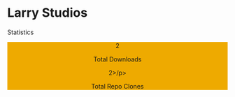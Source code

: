 # Larry Studios

<html>
    <head>
        <meta name="viewport" content="width=device-width, initial-scale=1.0">
    </head>
    <link href= "https://cdn.jsdelivr.net/npm/bootstrap@5.0.0-beta1/dist/css/bootstrap.min.css" rel="stylesheet" integrity="sha384-giJF6kkoqNQ00vy+HMDP7azOuL0xtbfIcaT9wjKHr8RbDVddVHyTfAAsrekwKmP1" crossorigin="anonymous">
    <style>
        .container{
            background-color: #eeaa00;
        }
        p{
           text-align: center; 
        }
    </style>
    <body onload="load()">
        <p>
        <div class="d-flex justify-content-center fs-1 fw-bold ">Statistics</div>
        </p>
        <p>
            <div class="container">
                <div class="row">
                  <div class="col-sm">
                      <p id='01' class="fs-2 text-light">2</p>
                      <p class="text-light">Total Downloads</p>
                  </div>
                  <div class="col-sm">
                    <p id='02' class="fs-2 text-light">2>/p>
                    <p class="text-light">Total Repo Clones</p>
                  </div>
                </div>
              </div>
        </p>
    </body>
    <script src="stats.js"></script>
</html>
